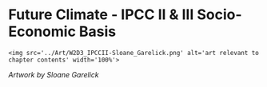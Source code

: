 # Future Climate - IPCC II & III Socio-Economic Basis

 ````{div} full-width 
 <img src='../Art/W2D3_IPCCII-Sloane_Garelick.png' alt='art relevant to chapter contents' width='100%'> 
```` 

*Artwork by Sloane Garelick*